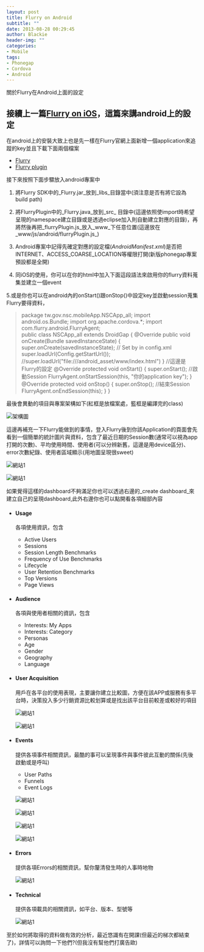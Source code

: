 ```yaml
---
layout: post
title: Flurry on Android
subtitle: ""
date: 2013-08-28 00:29:45
author: Blackie
header-img: ""
categories:
- Mobile
tags:
- Phonegap
- Cordova
- Android
---
```


關於Flurry在Android上面的設定

<!-- More -->

## 接續上一篇[Flurry on iOS](http://www.dotblogs.com.tw/blackie1019/archive/2013/08/27/115696.aspx)，這篇來講android上的設定

在android上的安裝大致上也是先一樣在Flurry官網上面新增一個application來追蹤的key並且下載下面兩個檔案

*   [Flurry](http://www.flurry.com/flurry-analytics.html)
*   [Flurry plugin](https://github.com/jfpsf/flurry-phonegap-plugin)

接下來按照下面步驟放入android專案中

1.  將Flurry SDK中的_Flurry.jar_放到_libs_目錄當中(須注意是否有將它設為build path)
2.  將FlurryPlugin中的_Flurry.java_放到_src_ 目錄中(這邊依照使import時希望呈現的namespace建立目錄或是透過eclipse加入則自動建立對應的目錄)，再將然後再把_flurryPlugin.js_放入_www_下任意位置(這邊放在_www/js/android/flurryPlugin.js_)
3.  Android專案中記得先確定對應的設定檔(_AndroidManifest.xml_)是否把INTERNET、ACCESS_COARSE_LOCATION等權限打開(新版phonegap專案預設都是全開)
4.  同iOS的使用，你可以在你的html中加入下面這段語法來啟用你的flurry資料蒐集並建立一個event

    <script type="text/javascript"src="js/android/flurryPlugin.js"></script><!--此段記得要放在cordova.js之後-->
    <script  type="text/javascript">
    document.addEventListener("deviceready",onDeviceReady,false);
    function onDeviceReady(){
    window.plugins.flurry.startSession("你的application key");//這邊一定要先啟動Session
    window.plugins.flurry.logEvent("[plugin]index.html");//記錄一項事件，事件名稱為[plugin]index.html
    }
    </script>

5.或是你也可以在android內的onStart()跟onStop()中設定key並啟動session蒐集Flurry要得資料，

> package tw.gov.nsc.mobileApp.NSCApp_all;
>     import android.os.Bundle;
>     import org.apache.cordova.*;
>     import com.flurry.android.FlurryAgent;  
>     public class NSCApp_all extends DroidGap
>     {
>     @Override
>     public void onCreate(Bundle savedInstanceState)
>     {
>     super.onCreate(savedInstanceState);
>     // Set by <content src="index.html" /> in config.xml
>     super.loadUrl(Config.getStartUrl());
>     //super.loadUrl("file:///android_asset/www/index.html")
>     }
>     //這邊是Flurry的設定
>     @Override
>     protected void onStart()
>     {
>     super.onStart();
>     //啟動Session
>     FlurryAgent.onStartSession(this, "你的application key");
>     }    
>     @Override
>     protected void onStop()
>     {
>     super.onStop();
>     //結束Session
>     FlurryAgent.onEndSession(this);
>     }
>     }

最後會異動的項目與專案架構如下(紅框是放檔案處，籃框是編譯完的class)

![架構圖](http://dl.dropboxusercontent.com/u/20925528/%E6%8A%80%E8%A1%93Blog/blogs/20130828/2.png)

這邊再補充一下Flurry能做到的事情，登入Flurry後到你該Application的頁面會先看到一個簡單的統計圖片與資料，包含了最近日期的Session數(通常可以視為app打開的次數)、平均使用時間、使用者(可以分辨新舊，這邊是用device區分)、error次數紀錄、使用者區域顯示(用地圖呈現很sweet)

![網站1](http://dl.dropboxusercontent.com/u/20925528/%E6%8A%80%E8%A1%93Blog/blogs/20130828/3.png)

![網站1](http://dl.dropboxusercontent.com/u/20925528/%E6%8A%80%E8%A1%93Blog/blogs/20130828/4.png)

如果覺得這樣的dashboard不夠滿足你也可以透過右邊的_create dashboard_來建立自己的呈現dashboard,此外右邊你也可以點開看各項細部內容

*   #### Usage

    各項使用資訊，包含

    *   Active Users
    *   Sessions
    *   Session Length Benchmarks
    *   Frequency of Use Benchmarks
    *   Lifecycle
    *   User Retention Benchmarks
    *   Top Versions
    *   Page Views
*   #### Audience

    各項與使用者相關的資訊，包含

    *   Interests: My Apps
    *   Interests: Category
    *   Personas
    *   Age
    *   Gender
    *   Geography
    *   Language
*   #### User Acquisition

    用戶在各平台的使用表現，主要讓你建立比較圖，方便在該APP或服務有多平台時，決策投入多少行銷資源比較划算或是找出該平台目前較差或較好的項目

    ![網站1](http://dl.dropboxusercontent.com/u/20925528/%E6%8A%80%E8%A1%93Blog/blogs/20130828/5.png)

    ![網站1](http://dl.dropboxusercontent.com/u/20925528/%E6%8A%80%E8%A1%93Blog/blogs/20130828/6.png)

*   #### Events

    提供各項事件相關資訊，最酷的事可以呈現事件與事件彼此互動的關係(先後啟動或是呼叫)

    *   User Paths
    *   Funnels
    *   Event Logs

    ![網站1](http://dl.dropboxusercontent.com/u/20925528/%E6%8A%80%E8%A1%93Blog/blogs/20130828/7.png)

    ![網站1](http://dl.dropboxusercontent.com/u/20925528/%E6%8A%80%E8%A1%93Blog/blogs/20130828/8.png)

    ![網站1](http://dl.dropboxusercontent.com/u/20925528/%E6%8A%80%E8%A1%93Blog/blogs/20130828/9.png)

    ![網站1](http://dl.dropboxusercontent.com/u/20925528/%E6%8A%80%E8%A1%93Blog/blogs/20130828/10.png)

*   #### Errors

    提供各項Errors的相關資訊，幫你釐清發生時的人事時地物

    ![網站1](http://dl.dropboxusercontent.com/u/20925528/%E6%8A%80%E8%A1%93Blog/blogs/20130828/11.png)

*   #### Technical

    提供各項載具的相關資訊，如平台、版本、型號等

    ![網站1](http://dl.dropboxusercontent.com/u/20925528/%E6%8A%80%E8%A1%93Blog/blogs/20130828/12.png)

至於如何將取得的資料做有效的分析，最近悠識有在開課(但最近的梯次都結束了)，詳情可以詢問一下他們?(但我沒有幫他們打廣告歐)
